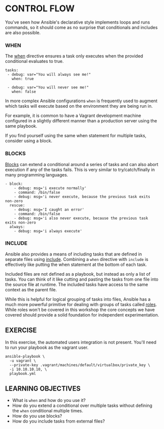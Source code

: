 # CONTROL FLOW

You've seen how Ansible's declarative style implements loops and runs commands,
so it should come as no surprise that conditionals and includes are also
possible.

### WHEN

The [when] directive ensures a task only executes when the provided conditional
evaluates to true.

```
tasks:
 - debug: var="You will always see me!"
   when: true

 - debug: var="You will never see me!"
   when: false
```

In more complex Ansible configurations `when` is frequently used to augment
which tasks will execute based on the environment they are being run in.

For example, it is common to have a Vagrant development machine configured in
a slightly different manner than a production server using the same playbook.

If you find yourself using the same when statement for multiple tasks, consider
using a block.

### BLOCKS

[Blocks] can extend a conditional around a series of tasks and can also abort
execution if any of the tasks fails. This is very similar to try/catch/finally
in many programming languages.

```
- block:
    - debug: msg='i execute normally'
    - command: /bin/false
    - debug: msg='i never execute, because the previous task exits non-zero
  rescue:
    - debug: msg='I caught an error'
    - command: /bin/false
    - debug: msg='i also never execute, because the previous task exits non-zero
  always:
    - debug: msg='i always execute'
```

### INCLUDE

Ansible also provides a means of including tasks that are defined in separate
files using [include]. Combining a `when` directive with `include` is
effectively like putting the when statement at the bottom of each task.

Included files are not defined as a playbook, but instead as only a list of
tasks. You can think of it like cutting and pasting the tasks from one file
into the source file at runtime. The included tasks have access to the same
context as the parent file.

While this is helpful for logical grouping of tasks into files, Ansible has a
much more powerful primitive for dealing with groups of tasks called [roles].
While roles won't be covered in this workshop the core concepts we have covered
should provide a solid foundation for independent experimentation.

## EXERCISE

In this exercise, the automated users integration is not present. You'll need
to run your playbook as the vagrant user.

```
ansible-playbook \
  -u vagrant \
  --private-key .vagrant/machines/default/virtualbox/private_key \
  -i 10.10.10.10, \
  playbook.yml
```

## LEARNING OBJECTIVES

- What is `when` and how do you use it?
- How do you extend a conditional over multiple tasks without defining the
  `when` conditional multiple times.
- How do you use blocks?
- How do you include tasks from external files?

[when]: http://docs.ansible.com/ansible/playbooks_conditionals.html#the-when-statement
[roles]: http://docs.ansible.com/ansible/playbooks_roles.html#roles
[Blocks]: http://docs.ansible.com/ansible/playbooks_blocks.html
[include]: http://docs.ansible.com/ansible/playbooks_roles.html#task-include-files-and-encouraging-reuse

